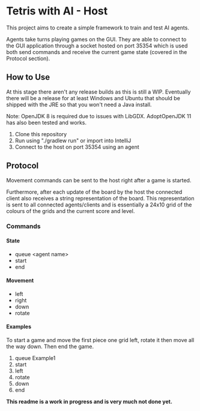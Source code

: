 # Tetris with AI - Host
This project aims to create a simple framework to train and test AI agents. 

Agents take turns playing games on the GUI. They are able to connect to the GUI application through a socket hosted on port 35354 which is used both send commands and receive the current game state (covered in the Protocol section).

## How to Use

At this stage there aren't any release builds as this is still a WIP. Eventually there will be a release for at least Windows and Ubuntu that should be shipped with the JRE so that you won't need a Java install.

Note: OpenJDK 8 is required due to issues with LibGDX. AdoptOpenJDK 11 has also been tested and works.
1. Clone this repository
2. Run using "./gradlew run" or import into IntelliJ
3. Connect to the host on port 35354 using an agent

## Protocol

Movement commands can be sent to the host right after a game is started. 

Furthermore, after each update of the board by the host the connected client also receives a string representation of the board. This representation is sent to all connected agents/clients and is essentially a 24x10 grid of the colours of the grids and the current score and level.

### Commands
#### State
- queue \<agent name\>
- start
- end

#### Movement
- left
- right
- down
- rotate

#### Examples
To start a game and move the first piece one grid left, rotate it then move all the way down. Then end the game.
1. queue Example1
2. start
3. left
4. rotate
5. down
6. end

**This readme is a work in progress and is very much not done yet.**

